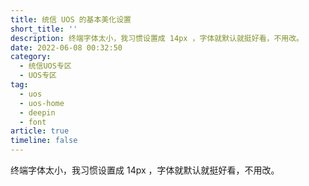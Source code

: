 ```yaml
---
title: 统信 UOS 的基本美化设置
short_title: ''
description: 终端字体太小，我习惯设置成 14px ，字体就默认就挺好看，不用改。
date: 2022-06-08 00:32:50
category:
  - 统信UOS专区
  - UOS专区
tag:
  - uos
  - uos-home
  - deepin
  - font
article: true
timeline: false
---
```

终端字体太小，我习惯设置成 14px ，字体就默认就挺好看，不用改。